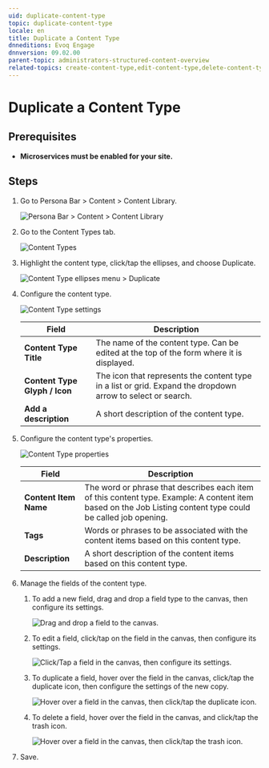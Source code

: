 ```yaml
---
uid: duplicate-content-type
topic: duplicate-content-type
locale: en
title: Duplicate a Content Type
dnneditions: Evoq Engage
dnnversion: 09.02.00
parent-topic: administrators-structured-content-overview
related-topics: create-content-type,edit-content-type,delete-content-type,content-fields-versus-form-fields
---
```


# Duplicate a Content Type

## Prerequisites

*   **Microservices must be enabled for your site.**

## Steps

1.  Go to Persona Bar \> Content \> Content Library.
    
    ![Persona Bar > Content > Content Library](/images/scr-pbar-host-Content-E91.png)
    
2.  Go to the Content Types tab.
    
    ![Content Types](/images/scr-pbtabs-all-Content-ContentLibrary-ContentTypes-E91.png)
    
3.  Highlight the content type, click/tap the ellipses, and choose Duplicate.
    
      
    
    ![Content Type ellipses menu > Duplicate](/images/scr-ContentTypes-Ellipses-Duplicate-E91.png)
    
      
    
4.  Configure the content type.
    
      
    
    ![Content Type settings](/images/scr-ContentTypes-Settings.png)
    
    
    |Field|Description|
    |---|---|
    |**Content Type Title**|The name of the content type. Can be edited at the top of the form where it is displayed.|
    |**Content Type Glyph / Icon**|The icon that represents the content type in a list or grid. Expand the dropdown arrow to select or search.|
    |**Add a description**|A short description of the content type.|
    
5.  Configure the content type's properties.
    
      
    
    ![Content Type properties](/images/scr-ContentTypes-Properties.png)
    
      
    
    |Field|Description|
    |---|---|
    |**Content Item Name**|The word or phrase that describes each item of this content type. Example: A content item based on the Job Listing content type could be called job opening.|
    |**Tags**|Words or phrases to be associated with the content items based on this content type.|
    |**Description**|A short description of the content items based on this content type.|
    
6.  Manage the fields of the content type.
    1.  To add a new field, drag and drop a field type to the canvas, then configure its settings.
        
          
        
        ![Drag and drop a field to the canvas.](/images/scr-ContentField-Add.png)
        
          
        
    2.  To edit a field, click/tap on the field in the canvas, then configure its settings.
        
          
        
        ![Click/Tap a field in the canvas, then configure its settings.](/images/scr-ContentField-Edit.png)
        
          
        
    3.  To duplicate a field, hover over the field in the canvas, click/tap the duplicate icon, then configure the settings of the new copy.
        
          
        
        ![Hover over a field in the canvas, then click/tap the duplicate icon.](/images/scr-ContentField-Hover-Dup.png)
        
          
        
    4.  To delete a field, hover over the field in the canvas, and click/tap the trash icon.
        
          
        
        ![Hover over a field in the canvas, then click/tap the trash icon.](/images/scr-ContentField-Hover-Del.png)
        
          
        
7.  Save.